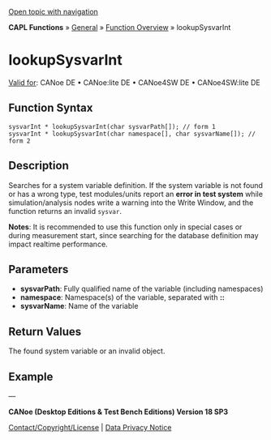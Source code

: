[Open topic with navigation](../../../../../CANoeDEFamily.htm#Topics/CAPLFunctions/Other/Functions/CAPLfunctionlookupSysvarInt.md)

**CAPL Functions** » [General](../CAPLGeneralStartPage.md) » [Function Overview](../CAPLfunctionsGeneralOverview.md) » lookupSysvarInt

# lookupSysvarInt

[Valid for](../../../Shared/FeatureAvailability.md): CANoe DE • CANoe:lite DE • CANoe4SW DE • CANoe4SW:lite DE

## Function Syntax

```plaintext
sysvarInt * lookupSysvarInt(char sysvarPath[]); // form 1
sysvarInt * lookupSysvarInt(char namespace[], char sysvarName[]); // form 2
```

## Description

Searches for a system variable definition. If the system variable is not found or has a wrong type, test modules/units report an **error in test system** while simulation/analysis nodes write a warning into the Write Window, and the function returns an invalid `sysvar`.

**Notes**: It is recommended to use this function only in special cases or during measurement start, since searching for the database definition may impact realtime performance.

## Parameters

- **sysvarPath**: Fully qualified name of the variable (including namespaces)
- **namespace**: Namespace(s) of the variable, separated with **::**
- **sysvarName**: Name of the variable

## Return Values

The found system variable or an invalid object.

## Example

—

**CANoe (Desktop Editions & Test Bench Editions) Version 18 SP3**

[Contact/Copyright/License](../../../Shared/ContactCopyrightLicense.md) | [Data Privacy Notice](https://www.vector.com/int/en/company/get-info/privacy-policy/)
